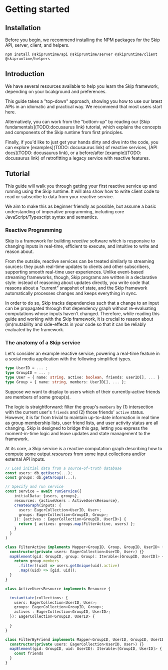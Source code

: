 # Getting started

## Installation

Before you begin, we recommend installing the NPM packages for the Skip API, server, client, and helpers.

```npm install @skipruntime/api @skipruntime/server @skipruntime/client @skipruntime/helpers```

## Introduction

We have several resources available to help you learn the Skip framework, depending on your bcakground and preferences.

This guide takes a "top-down" approach, showing you how to use our latest APIs in an idiomatic and practical way.  We recommend that most users start here.

Alternatively, you can work from the "bottom-up" by reading our [Skip fundamentals](TODO:docusaurus link) tutorial, which explains the concepts and components of the Skip runtime from first principles.

Finally, if you'd like to just get your hands dirty and dive into the code, you can explore [examples](TODO: docusaurus link) of reactive services, [API docs](TODO: docusaurus link), or a before/after [example](TODO: docusaurus link) of retrofitting a legacy service with reactive features.

## Tutorial

This guide will walk you through getting your first reactive service up and running using the Skip runtime.
It will also show how to write client code to read or subscribe to data from your reactive service.

We aim to make this as beginner friendly as possible, but assume a basic understanding of imperative programming, including core JavaScript/Typescript syntax and semantics.

### Reactive Programming

Skip is a framework for building _reactive_ software which is responsive to changing inputs in real-time, efficient to execute, and intuitive to write and reason about.

From the outside, reactive services can be treated similarly to streaming sources: they push real-time updates to clients and other subscribers, supporting smooth real-time user experiences.
Unlike event-based streaming frameworks, though, Skip programs are written in a declarative style: instead of reasoning about updates directly, you write code that reasons about a "current" snapshot of state, and the Skip framework automatically processes changes and keeps everything in sync.

In order to do so, Skip tracks dependencies such that a change to an input can be propagated through that dependency graph without re-evaluating computations whose inputs haven't changed.
Therefore, while reading this guide and working with the Skip framework, it is crucial to reason about (im)mutability and side-effects in your code so that it can be reliably evaluated by the framework.

### The anatomy of a Skip service

Let's consider an example reactive service, powering a real-time feature in a social media application with the following simplified types.

```typescript
type UserID = ... ;
type GroupID = ... ;
type User = { name: string, active: boolean, friends: userID[], ... } ;
type Group = { name: string, members: UserID[], ... };
```

Suppose we want to display to users which of their currently-active friends are members of some group(s).

The logic is straightforward: filter the group's `members` by (1) intersection with the current user's `friends` and (2) those friends' `active` status.
However, it is far from trivial to maintain up-to-date information in real time as group membership lists, user friend lists, and user activity status are all changing.
Skip is designed to bridge this gap, letting you express the moment-in-time logic and leave updates and state management to the framework.

At its core, a Skip service is a reactive computation graph describing how to compute some output _resources_ from some input collections and/or external API inputs.

```typescript
// Load initial data from a source-of-truth database
const users: db.getUsers(...);
const groups: db.getGroups(...);

// Specify and run service
const service = await runService({
    initialData: {users, groups},
    resources: {activeUsers : ActiveUsersResource},
    createGraph(inputs: {
      users: EagerCollection<UserID, User>;
      groups: EagerCollection<GroupID, Group>;
    }): {actives : EagerCollection<GroupID, UserID>} {
      return { actives: groups.map(FilterActive, users) };
	}
  }
)

class FilterActive implements Mapper<GroupID, Group, GroupID, UserID> {
  constructor(private users: EagerCollection<UserID, User>) {}
  mapElement(gid: GroupID, group: Group): Iterable<[GroupID, UserID]> {
    return group.members
      .filter((uid) => users.getUnique(uid).active)
      .map((uid) => [gid, uid]);
  }
}

class ActiveUsersResource implements Resource {

  instantiate(collections: {
    users: EagerCollection<UserID, User>;
    groups: EagerCollection<GroupID, Group>;
	actives : EagerCollection<GroupID, UserID>;
  }): EagerCollection<GroupID, UserID> {
	
  }
}

class FilterByFriend implements Mapper<GroupID, UserID, GroupID, UserID> {
  constructor(private users: EagerCollection<UserID, User>) {}
  mapElement(gid: GroupID, uid: UserID): Iterable<[GroupID, UserID]> {
    const friends
  }
}

```
